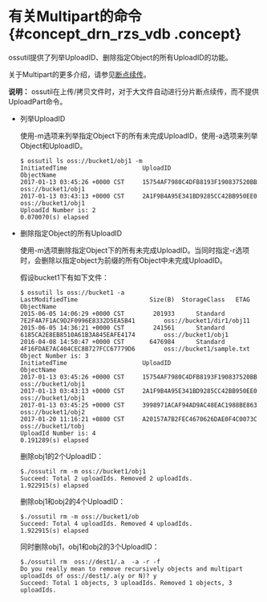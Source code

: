 # 有关Multipart的命令 {#concept_drn_rzs_vdb .concept}

ossutil提供了列举UploadID、删除指定Object的所有UploadID的功能。

关于Multipart的更多介绍，请参见[断点续传](../../../../intl.zh-CN/开发指南/上传文件/分片上传和断点续传.md#)。

**说明：** ossutil在上传/拷贝文件时，对于大文件自动进行分片断点续传，而不提供UploadPart命令。

-   列举UploadID

    使用-m选项来列举指定Object下的所有未完成UploadID，使用-a选项来列举Object和UploadID。

    ```
    $ ossutil ls oss://bucket1/obj1 -m
    InitiatedTime                     UploadID                               ObjectName
    2017-01-13 03:45:26 +0000 CST     15754AF7980C4DFB8193F190837520BB    oss://bucket1/obj1
    2017-01-13 03:43:13 +0000 CST     2A1F9B4A95E341BD9285CC42BB950EE0    oss://bucket1/obj1
    UploadId Number is: 2
    0.070070(s) elapsed
    ```

-   删除指定Object的所有UploadID

    使用-m选项删除指定Object下的所有未完成UploadID。当同时指定-r选项时，会删除以指定object为前缀的所有Object中未完成UploadID。

    假设bucket1下有如下文件：

    ```
    $ ossutil ls oss://bucket1 -a
    LastModifiedTime                    Size(B)  StorageClass   ETAG                                    ObjectName
    2015-06-05 14:06:29 +0000 CST        201933      Standard   7E2F4A7F1AC9D2F0996E8332D5EA5B41        oss://bucket1/dir1/obj11
    2015-06-05 14:36:21 +0000 CST        241561      Standard   6185CA2E8EB8510A61B3A845EAFE4174        oss://bucket1/obj1
    2016-04-08 14:50:47 +0000 CST       6476984      Standard    4F16FDAE7AC404CEC8B727FCC67779D6        oss://bucket1/sample.txt
    Object Number is: 3
    InitiatedTime                     UploadID                               ObjectName
    2017-01-13 03:45:26 +0000 CST     15754AF7980C4DFB8193F190837520BB    oss://bucket1/obj1
    2017-01-13 03:43:13 +0000 CST     2A1F9B4A95E341BD9285CC42BB950EE0    oss://bucket1/obj1
    2017-01-13 03:45:25 +0000 CST     3998971ACAF94AD9AC48EAC1988BE863    oss://bucket1/obj2
    2017-01-20 11:16:21 +0800 CST     A20157A7B2FEC4670626DAE0F4C0073C    oss://bucket1/tobj
    UploadId Number is: 4
    0.191289(s) elapsed
    ```

    删除obj1的2个UploadID：

    ```
    $./ossutil rm -m oss://bucket1/obj1
    Succeed: Total 2 uploadIds. Removed 2 uploadIds.
    1.922915(s) elapsed
    ```

    删除obj1和obj2的4个UploadID：

    ```
    $./ossutil rm -m oss://bucket1/ob
    Succeed: Total 4 uploadIds. Removed 4 uploadIds.
    1.922915(s) elapsed
    ```

    同时删除obj1，obj1和obj2的3个UploadID：

    ```
    $./ossutil rm  oss://dest1/.a  -a -r -f
    Do you really mean to remove recursively objects and multipart uploadIds of oss://dest1/.a(y or N)? y
    Succeed: Total 1 objects, 3 uploadIds. Removed 1 objects, 3 uploadIds.
    ```


